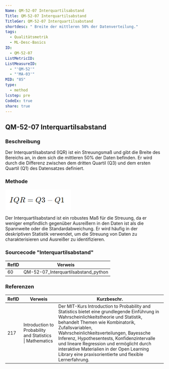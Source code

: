 ```yaml
---
Name: QM-52-07 Interquartilsabstand
Title: QM-52-07 Interquartilsabstand
TitleGer: QM-52-07 Interquartilsabstand
shortdesc: " Breite der mittleren 50% der Datenverteilung."
tags:
  - Qualitätsmetrik
  - ML-Desc-Basics
ID:
  - QM-52-07
ListMetricID: 
ListMeasureID:
  - "'QM-52'"
  - "'MA-03'"
MID: "85"
type:
  - method
lcstep: pre
CodeEx: true
share: true
---
```

## QM-52-07 Interquartilsabstand

### Beschreibung

Der Interquartilsabstand (IQR) ist ein Streuungsmaß und gibt die Breite des Bereichs an, in dem sich die mittleren 50% der Daten befinden. Er wird durch die Differenz zwischen dem dritten Quartil (Q3) und dem ersten Quartil (Q1) des Datensatzes definiert.

### Methode

![Interquartilsabstand zwischen dem dritten Quartil und dem ersten Quartil](../../../../9999_Images/Interquartilsabstand.png)

Der Interquartilsabstand ist ein robustes Maß für die Streuung, da er weniger empfindlich gegenüber Ausreißern in den Daten ist als die Spannweite oder die Standardabweichung. Er wird häufig in der deskriptiven Statistik verwendet, um die Streuung von Daten zu charakterisieren und Ausreißer zu identifizieren.


### Sourcecode "Interquartilsabstand"
| RefID | Verweis                              |
| ----- | ------------------------------------ |
| 60    | QM-52-07_Interquartilsabstand_python |





### Referenzen
| RefID | Verweis                                                     | Kurzbeschr.                                                                                                                                                                                                                                                                                                                                                                                                                                 |
| ----- | ----------------------------------------------------------- | ------------------------------------------------------------------------------------------------------------------------------------------------------------------------------------------------------------------------------------------------------------------------------------------------------------------------------------------------------------------------------------------------------------------------------------------- |
| 217   |  Introduction to Probability and Statistics \| Mathematics  | Der MIT-Kurs Introduction to Probability and Statistics bietet eine grundlegende Einführung in Wahrscheinlichkeitstheorie und Statistik, behandelt Themen wie Kombinatorik, Zufallsvariablen, Wahrscheinlichkeitsverteilungen, Bayessche Inferenz, Hypothesentests, Konfidenzintervalle und lineare Regression und ermöglicht durch interaktive Materialien in der Open Learning Library eine praxisorientierte und flexible Lernerfahrung. |

